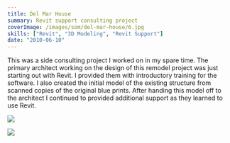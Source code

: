 ```yaml
---
title: Del Mar House
summary: Revit support consulting project
coverImage: /images/som/del-mar-house/6.jpg
skills: ["Revit", "3D Modeling", "Revit Support"]
date: "2010-06-10"
---
```


This was a side consulting project I worked on in my spare time. The primary architect working on the design of this remodel project was just starting out with Revit. I provided them with introductory training for the software. I also created the initial model of the existing structure from scanned copies of the original blue prints. After handing this model off to the architect I continued to provided additional support as they learned to use Revit.

![](/images/som/del-mar-house/7.jpg)

![](/images/som/del-mar-house/9.jpg)
